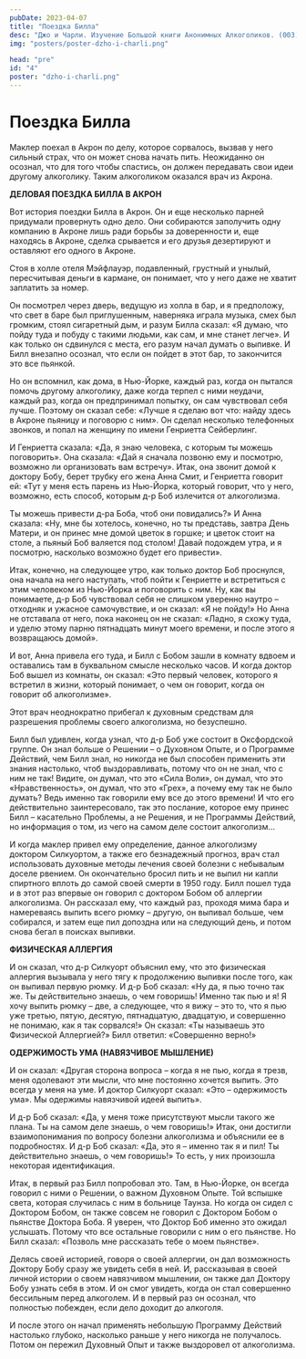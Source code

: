 ```yaml
---
pubDate: 2023-04-07
title: "Поездка Билла"
desc: "Джо и Чарли. Изучение Большой книги Анонимных Алкоголиков. (003)"
img: "posters/poster-dzho-i-charli.png"

head: "pre"
id: "4"
poster: "dzho-i-charli.png"
---
```


# Поездка Билла

Маклер поехал в Акрон по делу, которое сорвалось, вызвав у него сильный страх, что он может снова начать пить. Неожиданно он осознал, что для того чтобы спастись, он должен передавать свои идеи другому алкоголику. Таким алкоголиком оказался врач из Акрона.

**ДЕЛОВАЯ ПОЕЗДКА БИЛЛА В АКРОН**

Вот история поездки Билла в Акрон. Он и еще несколько парней придумали провернуть одно дело. Они собираются заполучить одну компанию в Акроне лишь ради борьбы за доверенности и, еще находясь в Акроне, сделка срывается и его друзья дезертируют и оставляют его одного в Акроне.

Стоя в холле отеля Мэйфлауэр, подавленный, грустный и унылый, пересчитывая деньги в кармане, он понимает, что у него даже не хватит заплатить за номер.

Он посмотрел через дверь, ведущую из холла в бар, и я предположу, что свет в баре был приглушенным, наверняка играла музыка, смех был громким, стоял сигаретный дым, и разум Билла сказал: «Я думаю, что пойду туда и побуду с такими людьми, как сам, и мне станет легче». И как только он сдвинулся с места, его разум начал думать о выпивке. И Билл внезапно осознал, что если он пойдет в этот бар, то закончится это все пьянкой.

Но он вспомнил, как дома, в Нью-Йорке, каждый раз, когда он пытался помочь другому алкоголику, даже когда терпел с ними неудачи, каждый раз, когда он предпринимал попытку, он сам чувствовал себя лучше. Поэтому он сказал себе: «Лучше я сделаю вот что: найду здесь в Акроне пьяницу и поговорю с ним». Он сделал несколько телефонных звонков, и попал на женщину по имени Генриетта Сейберлинг.

И Генриетта сказала: «Да, я знаю человека, с которым ты можешь поговорить». Она сказала: «Дай я сначала позвоню ему и посмотрю, возможно ли организовать вам встречу». Итак, она звонит домой к доктору Бобу, берет трубку его жена Анна Смит, и Генриетта говорит ей: «Тут у меня есть парень из Нью-Йорка, который говорит, что у него, возможно, есть способ, которым д-р Боб излечится от алкоголизма.

Ты можешь привести д-ра Боба, чтоб они повидались?» И Анна сказала: «Ну, мне бы хотелось, конечно, но ты представь, завтра День Матери, и он принес мне домой цветок в горшке; и цветок стоит на столе, а пьяный Боб валяется под столом! Давай подождем утра, и я посмотрю, насколько возможно будет его привести».

Итак, конечно, на следующее утро, как только доктор Боб проснулся, она начала на него наступать, чтоб пойти к Генриетте и встретиться с этим человеком из Нью-Йорка и поговорить с ним. Ну, как вы понимаете, д-р Боб чувствовал себя не слишком уверенно наутро – отходняк и ужасное самочувствие, и он сказал: «Я не пойду!» Но Анна не отставала от него, пока наконец он не сказал: «Ладно, я схожу туда, и уделю этому парню пятнадцать минут моего времени, и после этого я возвращаюсь домой».

И вот, Анна привела его туда, и Билл с Бобом зашли в комнату вдвоем и оставались там в буквальном смысле несколько часов. И когда доктор Боб вышел из комнаты, он сказал: «Это первый человек, которого я встретил в жизни, который понимает, о чем он говорит, когда он говорит об алкоголизме».

Этот врач неоднократно прибегал к духовным средствам для разрешения проблемы своего алкоголизма, но безуспешно.

Билл был удивлен, когда узнал, что д-р Боб уже состоит в Оксфордской группе. Он знал больше о Решении – о Духовном Опыте, и о Программе Действий, чем Билл знал, но никогда не был способен применить эти знания настолько, чтоб выздоравливать, потому что он не знал, что с ним не так! Видите, он думал, что это «Сила Воли», он думал, что это «Нравственность», он думал, что это «Грех», а почему ему так не было думать? Ведь именно так говорили ему все до этого времени! И что его действительно заинтересовало, так это послание, которое ему принес Билл – касательно Проблемы, а не Решения, и не Программы Действий, но информация о том, из чего на самом деле состоит алкоголизм…

И когда маклер привел ему определение, данное алкоголизму доктором Силкуортом, а также его безнадежный прогноз, врач стал использовать духовные методы лечения своей болезни с небывалым доселе рвением. Он окончательно бросил пить и не выпил ни капли спиртного вплоть до самой своей смерти в 1950 году.
Билл пошел туда и в этот раз впервые он говорил с доктором Бобом об аллергии алкоголизма. Он рассказал ему, что каждый раз, проходя мима бара и намереваясь выпить всего рюмку – другую, он выпивал больше, чем собирался, и затем еще пил допоздна или на следующий день, и потом снова бегал в поисках выпивки.

**ФИЗИЧЕСКАЯ АЛЛЕРГИЯ**

И он сказал, что д-р Силкуорт объяснил ему, что это физическая аллергия вызывала у него тягу к продолжению выпивки после того, как он выпивал первую рюмку. И д-р Боб сказал: «Ну да, я пью точно так же. Ты действительно знаешь, о чем говоришь! Именно так пью и я! Я хочу выпить рюмку – две, а следующее, что я вижу – это то, что я пью уже третью, пятую, десятую, пятнадцатую, двадцатую, и совершенно не понимаю, как я так сорвался!» Он сказал: «Ты называешь это Физической Аллергией?» Билл ответил: «Совершенно верно!»

**ОДЕРЖИМОСТЬ УМА (НАВЯЗЧИВОЕ МЫШЛЕНИЕ)**

И он сказал: «Другая сторона вопроса – когда я не пью, когда я трезв, меня одолевают эти мысли, что мне постоянно хочется выпить. Это всегда у меня на уме. И доктор Силкуорт сказал: «Это – одержимость ума». Мы одержимы навязчивой идеей выпить».

И д-р Боб сказал: «Да, у меня тоже присутствуют мысли такого же плана. Ты на самом деле знаешь, о чем говоришь!» Итак, они достигли взаимопонимания по вопросу болезни алкоголизма и объяснили ее в подробностях. И д-р Боб сказал: «Да, это я – именно так я и пил! Ты действительно знаешь, о чем говоришь!» То есть, у них произошла некоторая идентификация.

Итак, в первый раз Билл попробовал это. Там, в Нью-Йорке, он всегда говорил с ними о Решении, о важном Духовном Опыте. Той вспышке света, которая случилась с ним в больнице Таунза. Но когда он сидел с Доктором Бобом, он также совсем не говорил с Доктором Бобом о пьянстве Доктора Боба. Я уверен, что Доктор Боб именно это ожидал услышать. Потому что все остальные говорили с ним о его пьянстве. Но Билл сказал: «Позволь мне рассказать тебе о моем пьянстве».

Делясь своей историей, говоря о своей аллергии, он дал возможность Доктору Бобу сразу же увидеть себя в ней. И, рассказывая в своей личной истории о своем навязчивом мышлении, он также дал Доктору Бобу узнать себя в этом. И он смог увидеть, когда он стал совершенно бессильным перед алкоголем. И в первый раз он осознал, что полностью побежден, если дело доходит до алкоголя.

И после этого он начал применять небольшую Программу Действий настолько глубоко, насколько раньше у него никогда не получалось. Потом он пережил Духовный Опыт и также выздоровел от алкоголизма.
